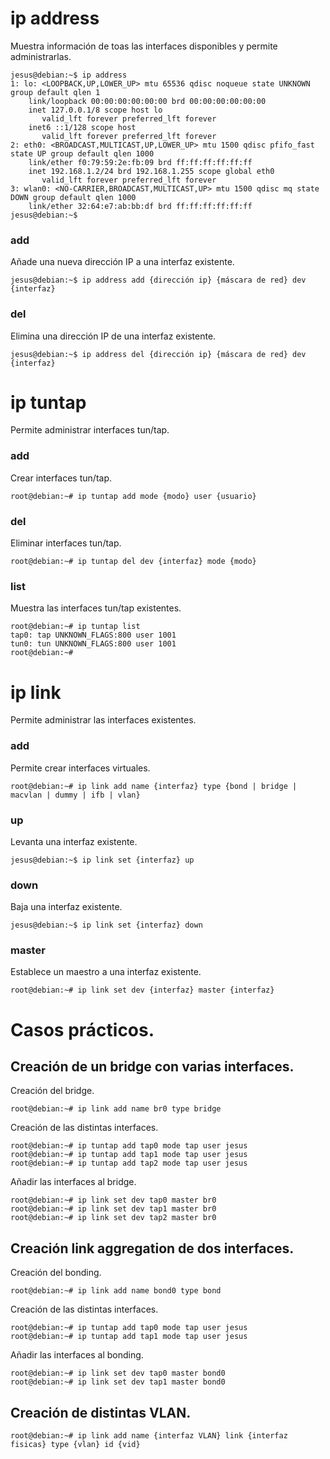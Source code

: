 # ip address
Muestra información de toas las interfaces disponibles y permite administrarlas.
~~~
jesus@debian:~$ ip address
1: lo: <LOOPBACK,UP,LOWER_UP> mtu 65536 qdisc noqueue state UNKNOWN group default qlen 1
    link/loopback 00:00:00:00:00:00 brd 00:00:00:00:00:00
    inet 127.0.0.1/8 scope host lo
       valid_lft forever preferred_lft forever
    inet6 ::1/128 scope host 
       valid_lft forever preferred_lft forever
2: eth0: <BROADCAST,MULTICAST,UP,LOWER_UP> mtu 1500 qdisc pfifo_fast state UP group default qlen 1000
    link/ether f0:79:59:2e:fb:09 brd ff:ff:ff:ff:ff:ff
    inet 192.168.1.2/24 brd 192.168.1.255 scope global eth0
       valid_lft forever preferred_lft forever
3: wlan0: <NO-CARRIER,BROADCAST,MULTICAST,UP> mtu 1500 qdisc mq state DOWN group default qlen 1000
    link/ether 32:64:e7:ab:bb:df brd ff:ff:ff:ff:ff:ff
jesus@debian:~$ 
~~~


### add 
Añade una nueva dirección IP a una interfaz existente.
~~~
jesus@debian:~$ ip address add {dirección ip} {máscara de red} dev {interfaz}
~~~


### del
Elimina una dirección IP de una interfaz existente.
~~~
jesus@debian:~$ ip address del {dirección ip} {máscara de red} dev {interfaz}
~~~


# ip tuntap
Permite administrar interfaces tun/tap.


### add 
Crear interfaces tun/tap.
~~~
root@debian:~# ip tuntap add mode {modo} user {usuario}
~~~


### del
Eliminar interfaces tun/tap.
~~~
root@debian:~# ip tuntap del dev {interfaz} mode {modo}
~~~


### list
Muestra las interfaces tun/tap existentes.
~~~
root@debian:~# ip tuntap list
tap0: tap UNKNOWN_FLAGS:800 user 1001
tun0: tun UNKNOWN_FLAGS:800 user 1001
root@debian:~# 
~~~


# ip link
Permite administrar las interfaces existentes.


### add
Permite crear interfaces virtuales.
~~~
root@debian:~# ip link add name {interfaz} type {bond | bridge | macvlan | dummy | ifb | vlan}
~~~


### up
Levanta una interfaz existente.
~~~
jesus@debian:~$ ip link set {interfaz} up
~~~


### down
Baja una interfaz existente.
~~~
jesus@debian:~$ ip link set {interfaz} down
~~~


### master
Establece un maestro a una interfaz existente.
~~~
root@debian:~# ip link set dev {interfaz} master {interfaz}
~~~


# Casos prácticos.

## Creación de un bridge con varias interfaces.
Creación del bridge.
~~~
root@debian:~# ip link add name br0 type bridge
~~~


Creación de las distintas interfaces.
~~~
root@debian:~# ip tuntap add tap0 mode tap user jesus
root@debian:~# ip tuntap add tap1 mode tap user jesus
root@debian:~# ip tuntap add tap2 mode tap user jesus
~~~


Añadir las interfaces al bridge.
~~~
root@debian:~# ip link set dev tap0 master br0
root@debian:~# ip link set dev tap1 master br0
root@debian:~# ip link set dev tap2 master br0
~~~


## Creación link aggregation de dos interfaces.
Creación del bonding.
~~~
root@debian:~# ip link add name bond0 type bond
~~~


Creación de las distintas interfaces.
~~~
root@debian:~# ip tuntap add tap0 mode tap user jesus
root@debian:~# ip tuntap add tap1 mode tap user jesus
~~~


Añadir las interfaces al bonding.
~~~
root@debian:~# ip link set dev tap0 master bond0
root@debian:~# ip link set dev tap1 master bond0
~~~


## Creación de distintas VLAN.
~~~
root@debian:~# ip link add name {interfaz VLAN} link {interfaz fisicas} type {vlan} id {vid}
~~~
